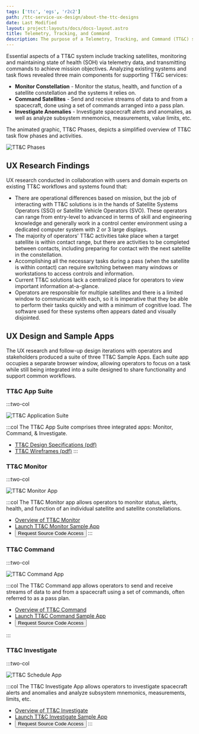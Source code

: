 ```yaml
---
tags: ['ttc', 'egs', 'r2c2']
path: /ttc-service-ux-design/about-the-ttc-designs
date: Last Modified
layout: project:layouts/docs/docs-layout.astro
title: Telemetry, Tracking, and Command
description: The purpose of a Telemetry, Tracking, and Command (TT&C) system is to support missions requiring communication between satellites and ground systems.
---
```


Essential aspects of a TT&C system include tracking satellites, monitoring and maintaining state of health (SOH) via telemetry data, and transmitting commands to achieve mission objectives. Analyzing existing systems and task flows revealed three main components for supporting TT&C services:

- **Monitor Constellation** - Monitor the status, health, and function of a satellite constellation and the systems it relies on.
- **Command Satellites** - Send and receive streams of data to and from a spacecraft, done using a set of commands arranged into a pass plan.
- **Investigate Anomalies** - Investigate spacecraft alerts and anomalies, as well as analyze subsystem mnemonics, measurements, value limits, etc.

The animated graphic, TT&C Phases, depicts a simplified overview of TT&C task flow phases and activities.

<div markdown="1">
  <img src="/img/case-studies/tt&c/ttc-phases.gif" alt="TT&C Phases" />
</div>

## UX Research Findings

UX research conducted in collaboration with users and domain experts on existing TT&C workflows and systems found that:

- There are operational differences based on mission, but the job of interacting with TT&C solutions is in the hands of Satellite Systems Operators (SSO) or Satellite Vehicle Operators (SVO). These operators can range from entry-level to advanced in terms of skill and engineering knowledge and generally work in a control center environment using a dedicated computer system with 2 or 3 large displays.
- The majority of operators’ TT&C activities take place when a target satellite is within contact range, but there are activities to be completed between contacts, including preparing for contact with the next satellite in the constellation.
- Accomplishing all the necessary tasks during a pass (when the satellite is within contact) can require switching between many windows or workstations to access controls and information.
- Current TT&C solutions lack a centralized place for operators to view important information at-a-glance.
- Operators are responsible for multiple satellites and there is a limited window to communicate with each, so it is imperative that they be able to perform their tasks quickly and with a minimum of cognitive load.
  The software used for these systems often appears dated and visually disjointed.

## UX Design and Sample Apps

The UX research and follow-up design iterations with operators and stakeholders produced a suite of three TT&C Sample Apps. Each suite app occupies a separate browser window, allowing operators to focus on a task while still being integrated into a suite designed to share functionality and support common workflows.

### TT&C App Suite

:::two-col

![TT&C Application Suite](/img/case-studies/tt&c/ttc-suite-apps.webp)

:::col
The TT&C App Suite comprises three integrated apps: Monitor, Command, & Investigate.

- [TT&C Design Specifications (pdf)](/pdf/ttc-specifications.pdf)
- [TT&C Wireframes (pdf)](/pdf/ttc-wireframes.pdf)
  :::

### TT&C Monitor

:::two-col

![TT&C Monitor App](/img/case-studies/tt&c/ttc-monitor-app.webp)

:::col
The TT&C Monitor app allows operators to monitor status, alerts, health, and function of an individual satellite and satellite constellations.

- [Overview of TT&C Monitor](/case-studies/ttc-service-ux-design/ttc-monitor/)
- [Launch TT&C Monitor Sample App](https://monitor-ttc.netlify.app)
- <button data-app="TT&C" type="button" class="p-source-code-dialog-open">Request Source Code Access</button>
  :::

### TT&C Command

:::two-col

![TT&C Command App](/img/case-studies/tt&c/ttc-command-app.webp)

:::col
The TT&C Command app allows operators to send and receive streams of data to and from a spacecraft using a set of commands, often referred to as a pass plan.

- [Overview of TT&C Command](/case-studies/ttc-service-ux-design/ttc-command/)
- [Launch TT&C Command Sample App](https://ttc-command-react.netlify.app/)
- <button data-app="TT&C" type="button" class="p-source-code-dialog-open">Request Source Code Access</button>

:::

### TT&C Investigate

:::two-col

![TT&C Schedule App](/img/case-studies/tt&c/ttc-investigate-app.webp)

:::col
The TT&C Investigate App allows operators to investigate spacecraft alerts and anomalies and analyze subsystem mnemonics, measurements, limits, etc.

- [Overview of TT&C Investigate](/case-studies/ttc-service-ux-design/ttc-investigate/)
- [Launch TT&C Investigate Sample App](https://ttc-command-react.netlify.app)
- <button data-app="TT&C" type="button" class="p-source-code-dialog-open">Request Source Code Access</button>
  :::
